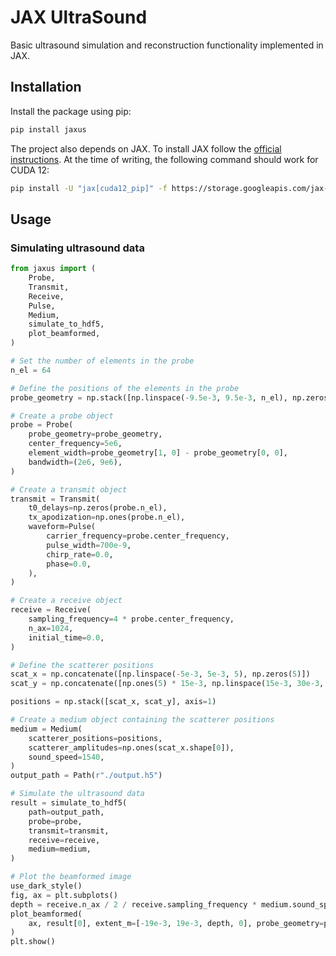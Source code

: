 # JAX UltraSound
Basic ultrasound simulation and reconstruction functionality implemented in JAX.

## Installation
Install the package using pip:
```bash
pip install jaxus
```

The project also depends on JAX. To install JAX follow the [official instructions](https://jax.readthedocs.io/en/latest/installation.html). At the time of writing, the following command should work for CUDA 12:
```bash
pip install -U "jax[cuda12_pip]" -f https://storage.googleapis.com/jax-releases/jax_cuda_releases.html
```


## Usage
### Simulating ultrasound data
```python
from jaxus import (
    Probe,
    Transmit,
    Receive,
    Pulse,
    Medium,
    simulate_to_hdf5,
    plot_beamformed,
)

# Set the number of elements in the probe
n_el = 64

# Define the positions of the elements in the probe
probe_geometry = np.stack([np.linspace(-9.5e-3, 9.5e-3, n_el), np.zeros(n_el)], axis=1)

# Create a probe object
probe = Probe(
    probe_geometry=probe_geometry,
    center_frequency=5e6,
    element_width=probe_geometry[1, 0] - probe_geometry[0, 0],
    bandwidth=(2e6, 9e6),
)

# Create a transmit object
transmit = Transmit(
    t0_delays=np.zeros(probe.n_el),
    tx_apodization=np.ones(probe.n_el),
    waveform=Pulse(
        carrier_frequency=probe.center_frequency,
        pulse_width=700e-9,
        chirp_rate=0.0,
        phase=0.0,
    ),
)

# Create a receive object
receive = Receive(
    sampling_frequency=4 * probe.center_frequency,
    n_ax=1024,
    initial_time=0.0,
)

# Define the scatterer positions
scat_x = np.concatenate([np.linspace(-5e-3, 5e-3, 5), np.zeros(5)])
scat_y = np.concatenate([np.ones(5) * 15e-3, np.linspace(15e-3, 30e-3, 5)])

positions = np.stack([scat_x, scat_y], axis=1)

# Create a medium object containing the scatterer positions
medium = Medium(
    scatterer_positions=positions,
    scatterer_amplitudes=np.ones(scat_x.shape[0]),
    sound_speed=1540,
)
output_path = Path(r"./output.h5")

# Simulate the ultrasound data
result = simulate_to_hdf5(
    path=output_path,
    probe=probe,
    transmit=transmit,
    receive=receive,
    medium=medium,
)

# Plot the beamformed image
use_dark_style()
fig, ax = plt.subplots()
depth = receive.n_ax / 2 / receive.sampling_frequency * medium.sound_speed
plot_beamformed(
    ax, result[0], extent_m=[-19e-3, 19e-3, depth, 0], probe_geometry=probe_geometry
)
plt.show()
```